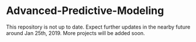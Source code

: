 # Advanced-Predictive-Modeling

This repository is not up to date. Expect further updates in the nearby future around Jan 25th, 2019. More projects will be added soon.
